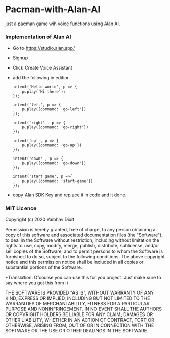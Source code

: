 # Pacman-with-Alan-AI
   just a pacman game wih voice functions using Alan AI.

### Implementation of Alan AI
 
   - Go to https://studio.alan.app/
   - Signup 
   - Click Create Voice Assistant
   - add the following in editior
        
        ```
        intent('Hello world', p => {
            p.play('Hi there');
        });

        intent('left', p => {
            p.play({command: 'go-left'})
        });
        
        intent('right' , p => {
            p.play({command: 'go-right'})
        });
        
        intent('up' , p => {
            p.play({command: 'go-up'})
        });
        
        intent('down' , p => {
            p.play({command: 'go-down'})
        });
        
        intent('start game', p =>{
            p.play({command: 'start-game'})
        });        
        ```
   - copy Alan SDK Key and replace it in code and it done.

### MIT Licence

Copyright (c) 2020 Vaibhav Dixit

Permission is hereby granted, free of charge, to any person obtaining a copy of this software and associated documentation files (the "Software"), to deal in the Software without restriction, including without limitation the rights to use, copy, modify, merge, publish, distribute, sublicense, and/or sell copies of the Software, and to permit persons to whom the Software is furnished to do so, subject to the following conditions:
The above copyright notice and this permission notice shall be included in all copies or substantial portions of the Software.

*Translation: Ofcourse you can use this for you project! Just make sure to say where you got this from :)

THE SOFTWARE IS PROVIDED "AS IS", WITHOUT WARRANTY OF ANY KIND, EXPRESS OR IMPLIED, INCLUDING BUT NOT LIMITED TO THE WARRANTIES OF MERCHANTABILITY, FITNESS FOR A PARTICULAR PURPOSE AND NONINFRINGEMENT. IN NO EVENT SHALL THE AUTHORS OR COPYRIGHT HOLDERS BE LIABLE FOR ANY CLAIM, DAMAGES OR OTHER LIABILITY, WHETHER IN AN ACTION OF CONTRACT, TORT OR OTHERWISE, ARISING FROM, OUT OF OR IN CONNECTION WITH THE SOFTWARE OR THE USE OR OTHER DEALINGS IN THE SOFTWARE.
